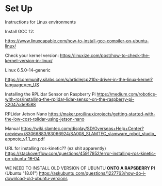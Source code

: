 # Set Up

Instructions for Linux environments  

Install GCC 12:

https://www.linuxcapable.com/how-to-install-gcc-compiler-on-ubuntu-linux/

Check your kernel version:
https://linuxize.com/post/how-to-check-the-kernel-version-in-linux/

Linux 6.5.0-14-generic

https://community.silabs.com/s/article/cp210x-driver-in-the-linux-kernel?language=en_US

Installing the RPLidar Sensor on Raspberry Pi
https://medium.com/robotics-with-ros/installing-the-rplidar-lidar-sensor-on-the-raspberry-pi-32047cde9588

RPLidar Jetson Nano
https://maker.pro/linux/projects/getting-started-with-the-low-cost-rplidar-using-jetson-nano

Manual
https://wiki.slamtec.com/display/SD/Overseas+Help+Center?preview=/83066883/83066924/SA008_SLAMTEC_slamware_robot_studio_appnote_v1.1_en.pdf

URL for installing ros-kinetic?? (ez shit apparently)
https://stackoverflow.com/questions/45917952/error-installing-ros-kinetic-on-ubuntu-16-04

WE NEED TO INSTALL OLD VERSION OF UBUNTU **ONTO A RAPSBERRY PI** (Ubuntu "18.01")
https://askubuntu.com/questions/1227763/how-do-i-download-old-ubuntu-versions
